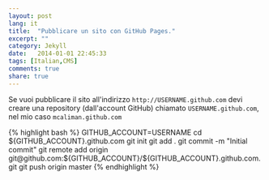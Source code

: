 ```yaml
---
layout: post
lang: it
title:  "Pubblicare un sito con GitHub Pages."
excerpt: ""
category: Jekyll
date:   2014-01-01 22:45:33
tags: [Italian,CMS]
comments: true
share: true
---
```




Se vuoi pubblicare il sito all'indirizzo `http://USERNAME.github.com` devi creare una repository (dall'account GitHub) 
chiamato `USERNAME.github.com`, nel mio caso `mcaliman.github.com`

{% highlight bash %}
GITHUB_ACCOUNT=USERNAME
cd ${GITHUB_ACCOUNT}.github.com
git init
git add .
git commit -m "Initial commit"
git remote add origin git@github.com:${GITHUB_ACCOUNT}/${GITHUB_ACCOUNT}.github.com.git
git push origin master
{% endhighlight %}




